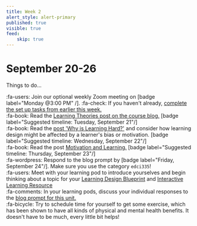 ```yaml
---
title: Week 2
alert_style: alert-primary
published: true
visible: true
feed:
    skip: true
---
```


# September 20-26
Things to do...

:fa-users: Join our optional weekly Zoom meeting on [badge label="Monday @3:00 PM" /].
:fa-check: If you haven't already, [complete the set up tasks from earlier this week.](https://teaching.madland.ca/edci335-202105/home/welcome)  
:fa-book: Read the [Learning Theories post on the course blog.](https://edtechuvic.ca/edci335/learning-theories) [badge label="Suggested timeline: Tuesday, September 21"/]  
:fa-book: Read the [post 'Why is Learning Hard?'](https://edtechuvic.ca/edci335/why-is-learning-hard/) and consider how learning design might be affected by a learner's bias or motivation. [badge label="Suggested timeline: Wednesday, September 22"/]  
:fa-book: Read the post [Motivation and Learning.](https://edtechuvic.ca/edci335/motivation/) [badge label="Suggested timeline: Thursday, September 23"/]  
:fa-wordpress: Respond to the blog prompt by [badge label="Friday, September 24"/].  Make sure you use the category `edci335`!  
:fa-users: Meet with your learning pod to introduce yourselves and begin thinking about a topic for your [Learning Design Blueprint](https://edtechuvic.ca/edci335/updated-learning-design-blueprint/) and [Interactive Learning Resource](https://edtechuvic.ca/edci335/interactive-learning-resource/)  
:fa-comments: In your learning pods, discuss your individual responses to the [blog prompt for this unit.](https://edtechuvic.ca/edci335/prompt-learning-motivation-and-theory)  
:fa-bicycle: Try to schedule time for yourself to get some exercise, which has been shown to have all kinds of physical and mental health benefits. It doesn't have to be much, every little bit helps!
